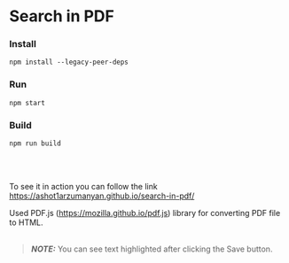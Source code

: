 # Search in PDF

### Install
```
npm install --legacy-peer-deps
```

### Run
```
npm start
```

### Build
```
npm run build
```
<br/><br/>

To see it in action you can follow the link https://ashot1arzumanyan.github.io/search-in-pdf/

Used PDF.js (https://mozilla.github.io/pdf.js) library for converting PDF file to HTML.
<br/><br/>

> **_NOTE:_**  You can see text highlighted after clicking the Save button.
